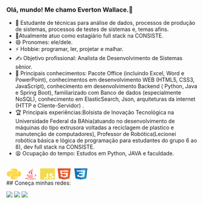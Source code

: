 ### Olá, mundo! Me chamo Everton Wallace.👋

- 🌱 Estudante de técnicas para análise de dados, processos de produção de sistemas, processos de testes de sistemas e, temas afins.
- 👯Atualmente atuo como estagiário full stack na CONSISTE.
- 😄 Pronomes: ele/dele.
- ⚡ Hobbie: programar, ler, projetar e malhar.
- ✍  Objetivo profissional: Analista de Desenvolvimento de Sistemas sênior.
- 🎍 Principais conhecimentos: Pacote Office (incluindo Excel, Word e PowerPoint), conhecimentos em desenvolvimento WEB (HTML5, CSS3, JavaScript), conhecimento em desenvolvimento Backend ( Python, Java e Spring Boot), familiarizado com Banco de dados (especialmente NoSQL), conhecimento em ElasticSearch, Json, arquiteturas da internet (HTTP e Cliente-Servidor) .
- 🏆 Principais experiências:Bolsista de Inovação Tecnológica na Universidade Federal da BAhia(atuando no desenvolvimento de máquinas do tipo extrusora voltadas a reciclagem de plastico e manutenção de computadores), Professor de Robótica(Lecionei robótica básica  e lógica de programação para estudantes do grupo 6 ao 8), dev full stack na CONSISTE.
- 😫 Ocupação do tempo: Estudos em Python, JAVA e faculdade.


<div style="display: inline_block"><br>
  <img align="center" alt="Everton-Python" height="30" width="40" src="https://raw.githubusercontent.com/devicons/devicon/master/icons/python/python-plain.svg">
  <img align="center" alt="Everton-JAVA" height="30" width="40" src="https://raw.githubusercontent.com/devicons/devicon/master/icons/java/java-plain.svg">
  <img align="center" alt="Everton-Js" height="30" width="40" src="https://raw.githubusercontent.com/devicons/devicon/master/icons/javascript/javascript-plain.svg">
  <img align="center" alt="Everton-HTML" height="30" width="40" src="https://raw.githubusercontent.com/devicons/devicon/master/icons/html5/html5-original.svg">
  <img align="center" alt="Everton-CSS" height="30" width="40" src="https://raw.githubusercontent.com/devicons/devicon/master/icons/css3/css3-original.svg">
</div>
<div> 
  ## Coneça minhas redes:
  
  <a href="https://instagram.com/everton_wallace_" target="_blank"><img src="https://img.shields.io/badge/-Instagram-%23E4405F?style=for-the-badge&logo=instagram&logoColor=white" target="_blank"></a>
  <a href = "mailto:everton542@hotmail.com"><img src="https://img.shields.io/badge/-Gmail-%23333?style=for-the-badge&logo=gmail&logoColor=white" target="_blank"></a>
  <a href="https://www.linkedin.com/in/everton-oliveira-b02a85150/" target="_blank"><img src="https://img.shields.io/badge/-LinkedIn-%230077B5?style=for-the-badge&logo=linkedin&logoColor=white" target="_blank"></a> 
 
</div>
